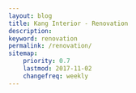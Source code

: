 ```yaml
---
layout: blog
title: Kang Interior - Renovation
description:
keyword: renovation
permalink: /renovation/
sitemap:
    priority: 0.7
    lastmod: 2017-11-02
    changefreq: weekly
---
```

